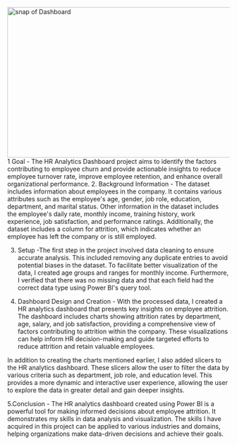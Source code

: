 <img width="616" height="341" alt="snap of Dashboard" src="https://github.com/user-attachments/assets/710ab256-7a4e-4287-bf4d-b81afd4cecf8" />1 Goal - The HR Analytics Dashboard project aims to identify the factors contributing to employee churn and provide actionable insights to reduce employee turnover rate, improve employee retention, and enhance overall organizational performance.
2. Background Information - The dataset includes information about employees in the company. It contains various attributes such as the employee's age, gender, job role, education, department, and marital status. Other information in the dataset includes the employee's daily rate, monthly income, training history, work experience, job satisfaction, and performance ratings. Additionally, the dataset includes a column for attrition, which indicates whether an employee has left the company or is still employed.

3. Setup -The first step in the project involved data cleaning to ensure accurate analysis. This included removing any duplicate entries to avoid potential biases in the dataset. To facilitate better visualization of the data, I created age groups and ranges for monthly income. Furthermore, I verified that there was no missing data and that each field had the correct data type using Power BI's query tool.


4. Dashboard Design and Creation - With the processed data, I created a HR analytics dashboard that presents key insights on employee attrition. The dashboard includes charts showing attrition rates by department, age, salary, and job satisfaction, providing a comprehensive view of factors contributing to attrition within the company. These visualizations can help inform HR decision-making and guide targeted efforts to reduce attrition and retain valuable employees.

In addition to creating the charts mentioned earlier, I also added slicers to the HR analytics dashboard. These slicers allow the user to filter the data by various criteria such as department, job role, and education level. This provides a more dynamic and interactive user experience, allowing the user to explore the data in greater detail and gain deeper insights.



5.Conclusion - The HR analytics dashboard created using Power BI is a powerful tool for making informed decisions about employee attrition. It demonstrates my skills in data analysis and visualization. The skills I have acquired in this project can be applied to various industries and domains, helping organizations make data-driven decisions and achieve their goals.






